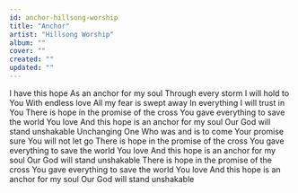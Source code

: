 ```yaml
---
id: anchor-hillsong-worship
title: "Anchor"
artist: "Hillsong Worship"
album: ""
cover: ""
created: ""
updated: ""
---
```


I have this hope
As an anchor for my soul
Through every storm
I will hold to You
With endless love
All my fear is swept away
In everything
I will trust in You
There is hope in the promise of the cross
You gave everything to save the world You love
And this hope is an anchor for my soul
Our God will stand unshakable
Unchanging One
Who was and is to come
Your promise sure
You will not let go
There is hope in the promise of the cross
You gave everything to save the world You love
And this hope is an anchor for my soul
Our God will stand unshakable
There is hope in the promise of the cross
You gave everything to save the world You love
And this hope is an anchor for my soul
Our God will stand unshakable